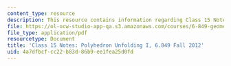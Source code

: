 ```yaml
---
content_type: resource
description: This resource contains information regarding Class 15 Notes, Fall 2012.
file: https://ol-ocw-studio-app-qa.s3.amazonaws.com/courses/6-849-geometric-folding-algorithms-linkages-origami-polyhedra-fall-2012/4a7dfbcfcc22b83d86b9ee1fea25d0fd_MIT6_849F12_C15.pdf
file_type: application/pdf
resourcetype: Document
title: 'Class 15 Notes: Polyhedron Unfolding I, 6.849 Fall 2012'
uid: 4a7dfbcf-cc22-b83d-86b9-ee1fea25d0fd
---
```

